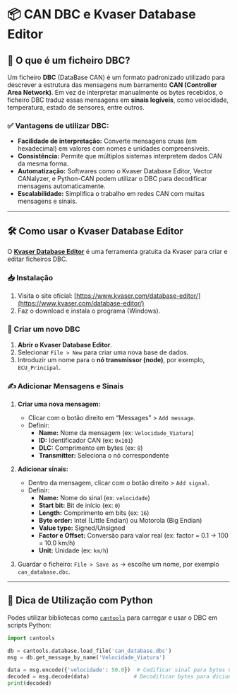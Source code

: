 
# 📦 CAN DBC e Kvaser Database Editor

## 📘 O que é um ficheiro DBC?

Um ficheiro **DBC** (DataBase CAN) é um formato padronizado utilizado para descrever a estrutura das mensagens num barramento **CAN (Controller Area Network)**. Em vez de interpretar manualmente os bytes recebidos, o ficheiro DBC traduz essas mensagens em **sinais legíveis**, como velocidade, temperatura, estado de sensores, entre outros.

### ✅ Vantagens de utilizar DBC:

- **Facilidade de interpretação:** Converte mensagens cruas (em hexadecimal) em valores com nomes e unidades compreensíveis.
- **Consistência:** Permite que múltiplos sistemas interpretem dados CAN da mesma forma.
- **Automatização:** Softwares como o Kvaser Database Editor, Vector CANalyzer, e Python-CAN podem utilizar o DBC para decodificar mensagens automaticamente.
- **Escalabilidade:** Simplifica o trabalho em redes CAN com muitas mensagens e sinais.

---

## 🛠️ Como usar o **Kvaser Database Editor**

O [**Kvaser Database Editor**](https://www.kvaser.com/database-editor/) é uma ferramenta gratuita da Kvaser para criar e editar ficheiros DBC.

### 📥 Instalação

1. Visita o site oficial: [https://www.kvaser.com/database-editor/](https://www.kvaser.com/database-editor/)
2. Faz o download e instala o programa (Windows).

### 📄 Criar um novo DBC

1. **Abrir o Kvaser Database Editor**.
2. Selecionar `File > New` para criar uma nova base de dados.
3. Introduzir um nome para o **nó transmissor (node)**, por exemplo, `ECU_Principal`.

### ✍️ Adicionar Mensagens e Sinais

1. **Criar uma nova mensagem:**
   - Clicar com o botão direito em “Messages” > `Add message`.
   - Definir:
     - **Name:** Nome da mensagem (ex: `Velocidade_Viatura`)
     - **ID:** Identificador CAN (ex: `0x101`)
     - **DLC:** Comprimento em bytes (ex: `8`)
     - **Transmitter:** Seleciona o nó correspondente

2. **Adicionar sinais:**
   - Dentro da mensagem, clicar com o botão direito > `Add signal`.
   - Definir:
     - **Name:** Nome do sinal (ex: `velocidade`)
     - **Start bit:** Bit de início (ex: `0`)
     - **Length:** Comprimento em bits (ex: `16`)
     - **Byte order:** Intel (Little Endian) ou Motorola (Big Endian)
     - **Value type:** Signed/Unsigned
     - **Factor e Offset:** Conversão para valor real (ex: factor = 0.1 → 100 = 10.0 km/h)
     - **Unit:** Unidade (ex: `km/h`)

3. Guardar o ficheiro: `File > Save as` → escolhe um nome, por exemplo `can_database.dbc`.

---

## 🧪 Dica de Utilização com Python

Podes utilizar bibliotecas como [`cantools`](https://pypi.org/project/cantools/) para carregar e usar o DBC em scripts Python:

```python
import cantools

db = cantools.database.load_file('can_database.dbc')
msg = db.get_message_by_name('Velocidade_Viatura')

data = msg.encode({'velocidade': 50.0})  # Codificar sinal para bytes CAN
decoded = msg.decode(data)              # Decodificar bytes para dicionário
print(decoded)
